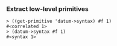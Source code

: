 ### Extract low-level primitives

```
> ((get-primitive 'datum->syntax) #f 1)
#<correlated 1>
> (datum->syntax #f 1)
#<syntax 1>
```
